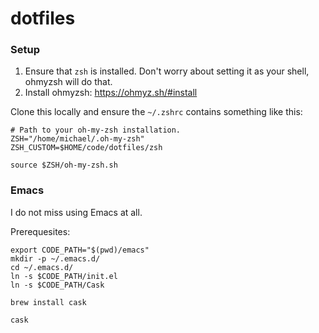 # dotfiles

### Setup

1. Ensure that `zsh` is installed. Don't worry about setting it as your shell, ohmyzsh will do that.
2. Install ohmyzsh: https://ohmyz.sh/#install

Clone this locally and ensure the `~/.zshrc` contains something like this:

```
# Path to your oh-my-zsh installation.
ZSH="/home/michael/.oh-my-zsh"
ZSH_CUSTOM=$HOME/code/dotfiles/zsh

source $ZSH/oh-my-zsh.sh
```


### Emacs

I do not miss using Emacs at all.

Prerequesites:

    export CODE_PATH="$(pwd)/emacs"
    mkdir -p ~/.emacs.d/
    cd ~/.emacs.d/
    ln -s $CODE_PATH/init.el
    ln -s $CODE_PATH/Cask

    brew install cask

    cask
